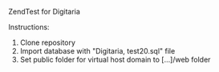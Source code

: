 ZendTest for Digitaria

Instructions:

1. Clone repository
2. Import database with "Digitaria, test20.sql" file
3. Set public folder for virtual host domain to [...]/web folder

